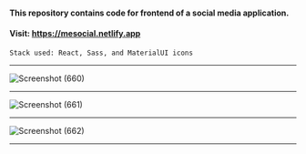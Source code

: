 #### This repository contains code for frontend of a social media application.
#### Visit: https://mesocial.netlify.app
````
Stack used: React, Sass, and MaterialUI icons
````
****
![Screenshot (660)](https://user-images.githubusercontent.com/70688937/198362442-266bed88-b4f0-4da3-800e-e3dbcbc5402a.png)
****
![Screenshot (661)](https://user-images.githubusercontent.com/70688937/198363278-572d4fef-e517-4ed4-a795-f70a6afb56ea.png)
****
![Screenshot (662)](https://user-images.githubusercontent.com/70688937/198363591-8847ec9b-edea-47e2-9803-1726b821798d.png)
****
